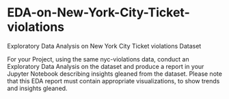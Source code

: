 # EDA-on-New-York-City-Ticket-violations
Exploratory Data Analysis on New York City Ticket violations Dataset


For your Project, using the same nyc-violations data, conduct an Exploratory Data Analysis on the dataset and produce a report in your Jupyter Notebook describing insights gleaned from the dataset. Please note that this EDA report must contain appropriate visualizations, to show trends and insights gleaned.
